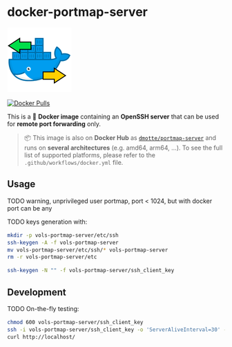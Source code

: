 # docker-portmap-server

![](portmap-server-icon-149.png)

[![Docker Pulls](https://img.shields.io/docker/pulls/dmotte/portmap-server)](https://hub.docker.com/r/dmotte/portmap-server)

This is a :whale: **Docker image** containing an **OpenSSH server** that can be used for **remote port forwarding** only.

> :package: This image is also on **Docker Hub** as [`dmotte/portmap-server`](https://hub.docker.com/r/dmotte/portmap-server) and runs on **several architectures** (e.g. amd64, arm64, ...). To see the full list of supported platforms, please refer to the `.github/workflows/docker.yml` file.

## Usage

TODO warning, unprivileged user portmap, port < 1024, but with docker port can be any

TODO keys generation with:

```bash
mkdir -p vols-portmap-server/etc/ssh
ssh-keygen -A -f vols-portmap-server
mv vols-portmap-server/etc/ssh/* vols-portmap-server
rm -r vols-portmap-server/etc
```

```bash
ssh-keygen -N "" -f vols-portmap-server/ssh_client_key
```

## Development

TODO On-the-fly testing:

```bash
chmod 600 vols-portmap-server/ssh_client_key
ssh -i vols-portmap-server/ssh_client_key -o 'ServerAliveInterval=30' -o 'ExitOnForwardFailure=yes' portmap@localhost -p 2222 -N -R 8080:example.com:80
curl http://localhost/
```
